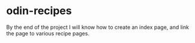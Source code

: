 # odin-recipes

By the end of the project I will know how to create an index page, and link the page to various recipe pages.